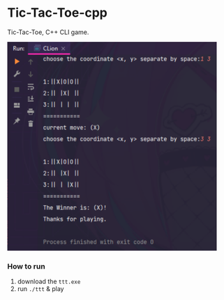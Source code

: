 # Tic-Tac-Toe-cpp
Tic-Tac-Toe, C++ CLI game.
<!-- ![screenshot](screenshot_sq.png | width=100) -->

<img src="screenshot_sq.png" width="480">

### How to run
1. download the `ttt.exe`
2. run `./ttt` & play

